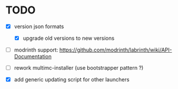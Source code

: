 # TODO

- [x] version json formats
   - [x] upgrade old versions to new versions
  
- [ ] modrinth support: https://github.com/modrinth/labrinth/wiki/API-Documentation

- [ ] rework multimc-installer (use bootstrapper pattern ?)
- [x] add generic updating script for other launchers
